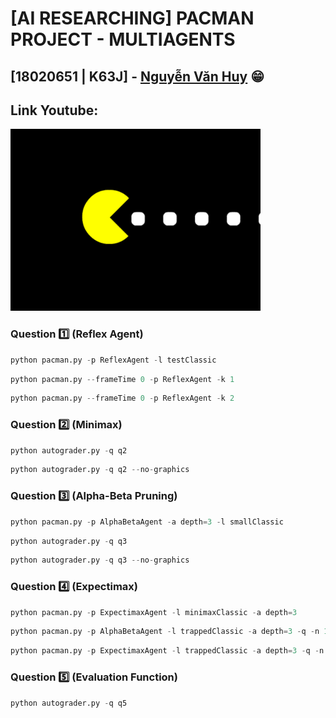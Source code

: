 # **[AI RESEARCHING] PACMAN PROJECT - MULTIAGENTS**

## **[18020651 | K63J] - [Nguyễn Văn Huy](https://github.com/NoCtrlZ1110/) 😁**

## **Link Youtube:**

![Pacman](./done/pacman.gif)

### **Question 1️⃣ (Reflex Agent)**

```python
python pacman.py -p ReflexAgent -l testClassic
```
```python
python pacman.py --frameTime 0 -p ReflexAgent -k 1
```
```python
python pacman.py --frameTime 0 -p ReflexAgent -k 2
```

### **Question 2️⃣ (Minimax)**
```python
python autograder.py -q q2
```
```python
python autograder.py -q q2 --no-graphics
```

### **Question 3️⃣ (Alpha-Beta Pruning)**
```python
python pacman.py -p AlphaBetaAgent -a depth=3 -l smallClassic
```
```python
python autograder.py -q q3
```
```python
python autograder.py -q q3 --no-graphics
```

### **Question 4️⃣ (Expectimax)**
```python
python pacman.py -p ExpectimaxAgent -l minimaxClassic -a depth=3
```
```python
python pacman.py -p AlphaBetaAgent -l trappedClassic -a depth=3 -q -n 10
```
```python
python pacman.py -p ExpectimaxAgent -l trappedClassic -a depth=3 -q -n 10
```


### **Question 5️⃣ (Evaluation Function)**

```python
python autograder.py -q q5
```
